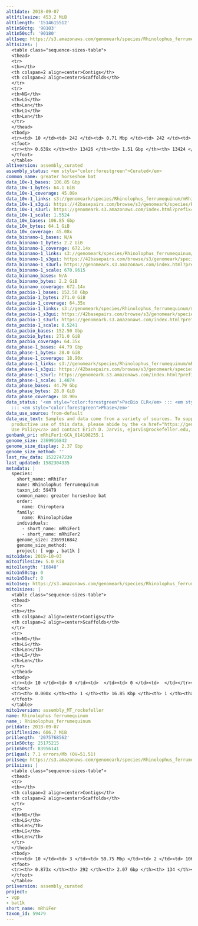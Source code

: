 ```yaml
---
alt1date: 2018-09-07
alt1filesize: 453.2 MiB
alt1length: '1514615512'
alt1n50ctg: '90103'
alt1n50scf: '90180'
alt1seq: https://s3.amazonaws.com/genomeark/species/Rhinolophus_ferrumequinum/mRhiFer1/assembly_curated/mRhiFer1.alt.cur.20180907.fasta.gz
alt1sizes: |
  <table class="sequence-sizes-table">
  <thead>
  <tr>
  <th></th>
  <th colspan=2 align=center>Contigs</th>
  <th colspan=2 align=center>Scaffolds</th>
  </tr>
  <tr>
  <th>NG</th>
  <th>LG</th>
  <th>Len</th>
  <th>LG</th>
  <th>Len</th>
  </tr>
  </thead>
  <tbody>
  <tr><td> 10 </td><td> 242 </td><td> 0.71 Mbp </td><td> 242 </td><td> 0.71 Mbp </td></tr><tr><td> 20 </td><td> 648 </td><td> 484.49 Kbp </td><td> 648 </td><td> 484.49 Kbp </td></tr><tr><td> 30 </td><td> 1250 </td><td> 326.48 Kbp </td><td> 1250 </td><td> 326.48 Kbp </td></tr><tr><td> 40 </td><td> 2162 </td><td> 204.80 Kbp </td><td> 2162 </td><td> 204.80 Kbp </td></tr><tr style="background-color:#cccccc;"><td> 50 </td><td> 3838 </td><td> 90.10 Kbp </td><td> 3838 </td><td> 90.18 Kbp </td></tr><tr><td> 60 </td><td> 9121 </td><td> 29.05 Kbp </td><td> 9119 </td><td> 29.05 Kbp </td></tr><tr><td> 70 </td><td> 0 </td><td>  </td><td> 0 </td><td>  </td></tr><tr><td> 80 </td><td> 0 </td><td>  </td><td> 0 </td><td>  </td></tr><tr><td> 90 </td><td> 0 </td><td>  </td><td> 0 </td><td>  </td></tr><tr><td> 100 </td><td> 0 </td><td>  </td><td> 0 </td><td>  </td></tr></tbody>
  <tfoot>
  <tr><th> 0.639x </th><th> 13426 </th><th> 1.51 Gbp </th><th> 13424 </th><th> 1.51 Gbp </th></tr>
  </tfoot>
  </table>
alt1version: assembly_curated
assembly_status: <em style="color:forestgreen">Curated</em>
common_name: greater horseshoe bat
data_10x-1_bases: 106.85 Gbp
data_10x-1_bytes: 64.1 GiB
data_10x-1_coverage: 45.08x
data_10x-1_links: s3://genomeark/species/Rhinolophus_ferrumequinum/mRhiFer1/genomic_data/10x/<br>
data_10x-1_s3gui: https://42basepairs.com/browse/s3/genomeark/species/Rhinolophus_ferrumequinum/mRhiFer1/genomic_data/10x/
data_10x-1_s3url: https://genomeark.s3.amazonaws.com/index.html?prefix=species/Rhinolophus_ferrumequinum/mRhiFer1/genomic_data/10x/
data_10x-1_scale: 1.5524
data_10x_bases: 106.85 Gbp
data_10x_bytes: 64.1 GiB
data_10x_coverage: 45.08x
data_bionano-1_bases: N/A
data_bionano-1_bytes: 2.2 GiB
data_bionano-1_coverage: 672.14x
data_bionano-1_links: s3://genomeark/species/Rhinolophus_ferrumequinum/mRhiFer1/genomic_data/bionano/<br>
data_bionano-1_s3gui: https://42basepairs.com/browse/s3/genomeark/species/Rhinolophus_ferrumequinum/mRhiFer1/genomic_data/bionano/
data_bionano-1_s3url: https://genomeark.s3.amazonaws.com/index.html?prefix=species/Rhinolophus_ferrumequinum/mRhiFer1/genomic_data/bionano/
data_bionano-1_scale: 670.9615
data_bionano_bases: N/A
data_bionano_bytes: 2.2 GiB
data_bionano_coverage: 672.14x
data_pacbio-1_bases: 152.50 Gbp
data_pacbio-1_bytes: 271.0 GiB
data_pacbio-1_coverage: 64.35x
data_pacbio-1_links: s3://genomeark/species/Rhinolophus_ferrumequinum/mRhiFer1/genomic_data/pacbio/<br>
data_pacbio-1_s3gui: https://42basepairs.com/browse/s3/genomeark/species/Rhinolophus_ferrumequinum/mRhiFer1/genomic_data/pacbio/
data_pacbio-1_s3url: https://genomeark.s3.amazonaws.com/index.html?prefix=species/Rhinolophus_ferrumequinum/mRhiFer1/genomic_data/pacbio/
data_pacbio-1_scale: 0.5241
data_pacbio_bases: 152.50 Gbp
data_pacbio_bytes: 271.0 GiB
data_pacbio_coverage: 64.35x
data_phase-1_bases: 44.79 Gbp
data_phase-1_bytes: 28.0 GiB
data_phase-1_coverage: 18.90x
data_phase-1_links: s3://genomeark/species/Rhinolophus_ferrumequinum/mRhiFer1/genomic_data/phase/<br>
data_phase-1_s3gui: https://42basepairs.com/browse/s3/genomeark/species/Rhinolophus_ferrumequinum/mRhiFer1/genomic_data/phase/
data_phase-1_s3url: https://genomeark.s3.amazonaws.com/index.html?prefix=species/Rhinolophus_ferrumequinum/mRhiFer1/genomic_data/phase/
data_phase-1_scale: 1.4874
data_phase_bases: 44.79 Gbp
data_phase_bytes: 28.0 GiB
data_phase_coverage: 18.90x
data_status: '<em style="color:forestgreen">PacBio CLR</em> ::: <em style="color:forestgreen">10x</em>
  ::: <em style="color:forestgreen">Phase</em>'
data_use_source: from-default
data_use_text: Samples and data come from a variety of sources. To support fair and
  productive use of this data, please abide by the <a href="https://genome10k.soe.ucsc.edu/data-use-policies/">Data
  Use Policy</a> and contact Erich D. Jarvis, ejarvis@rockefeller.edu, with any questions.
genbank_pri: mRhiFer1:GCA_014108255.1
genome_size: 2369916842
genome_size_display: 2.37 Gbp
genome_size_method: ''
last_raw_data: 1522747239
last_updated: 1582304335
metadata: |
  species:
    short_name: mRhiFer
    name: Rhinolophus ferrumequinum
    taxon_id: 59479
    common_name: greater horseshoe bat
    order:
      name: Chiroptera
    family:
      name: Rhinolophidae
    individuals:
      - short_name: mRhiFer1
      - short_name: mRhiFer2
    genome_size: 2369916842
    genome_size_method:
    project: [ vgp , bat1k ]
mito1date: 2019-10-03
mito1filesize: 5.0 KiB
mito1length: '16848'
mito1n50ctg: 0
mito1n50scf: 0
mito1seq: https://s3.amazonaws.com/genomeark/species/Rhinolophus_ferrumequinum/mRhiFer1/assembly_MT_rockefeller/mRhiFer1.MT.20191003.fasta.gz
mito1sizes: |
  <table class="sequence-sizes-table">
  <thead>
  <tr>
  <th></th>
  <th colspan=2 align=center>Contigs</th>
  <th colspan=2 align=center>Scaffolds</th>
  </tr>
  <tr>
  <th>NG</th>
  <th>LG</th>
  <th>Len</th>
  <th>LG</th>
  <th>Len</th>
  </tr>
  </thead>
  <tbody>
  <tr><td> 10 </td><td> 0 </td><td>  </td><td> 0 </td><td>  </td></tr><tr><td> 20 </td><td> 0 </td><td>  </td><td> 0 </td><td>  </td></tr><tr><td> 30 </td><td> 0 </td><td>  </td><td> 0 </td><td>  </td></tr><tr><td> 40 </td><td> 0 </td><td>  </td><td> 0 </td><td>  </td></tr><tr style="background-color:#cccccc;"><td> 50 </td><td> 0 </td><td style="background-color:#ff8888;">  </td><td> 0 </td><td style="background-color:#ff8888;">  </td></tr><tr><td> 60 </td><td> 0 </td><td>  </td><td> 0 </td><td>  </td></tr><tr><td> 70 </td><td> 0 </td><td>  </td><td> 0 </td><td>  </td></tr><tr><td> 80 </td><td> 0 </td><td>  </td><td> 0 </td><td>  </td></tr><tr><td> 90 </td><td> 0 </td><td>  </td><td> 0 </td><td>  </td></tr><tr><td> 100 </td><td> 0 </td><td>  </td><td> 0 </td><td>  </td></tr></tbody>
  <tfoot>
  <tr><th> 0.000x </th><th> 1 </th><th> 16.85 Kbp </th><th> 1 </th><th> 16.85 Kbp </th></tr>
  </tfoot>
  </table>
mito1version: assembly_MT_rockefeller
name: Rhinolophus ferrumequinum
name_: Rhinolophus_ferrumequinum
pri1date: 2018-09-07
pri1filesize: 606.7 MiB
pri1length: '2075768562'
pri1n50ctg: 25175215
pri1n50scf: 83956141
pri1qual: 7.1 errors/Mb (QV=51.51)
pri1seq: https://s3.amazonaws.com/genomeark/species/Rhinolophus_ferrumequinum/mRhiFer1/assembly_curated/mRhiFer1.pri.cur.20180907.fasta.gz
pri1sizes: |
  <table class="sequence-sizes-table">
  <thead>
  <tr>
  <th></th>
  <th colspan=2 align=center>Contigs</th>
  <th colspan=2 align=center>Scaffolds</th>
  </tr>
  <tr>
  <th>NG</th>
  <th>LG</th>
  <th>Len</th>
  <th>LG</th>
  <th>Len</th>
  </tr>
  </thead>
  <tbody>
  <tr><td> 10 </td><td> 3 </td><td> 59.75 Mbp </td><td> 2 </td><td> 106.21 Mbp </td></tr><tr><td> 20 </td><td> 7 </td><td> 51.12 Mbp </td><td> 4 </td><td> 101.15 Mbp </td></tr><tr><td> 30 </td><td> 12 </td><td> 40.32 Mbp </td><td> 6 </td><td> 97.57 Mbp </td></tr><tr><td> 40 </td><td> 19 </td><td> 32.48 Mbp </td><td> 9 </td><td> 89.12 Mbp </td></tr><tr style="background-color:#cccccc;"><td> 50 </td><td> 27 </td><td style="background-color:#88ff88;"> 25.18 Mbp </td><td> 11 </td><td style="background-color:#88ff88;"> 83.96 Mbp </td></tr><tr><td> 60 </td><td> 39 </td><td> 16.72 Mbp </td><td> 15 </td><td> 66.94 Mbp </td></tr><tr><td> 70 </td><td> 56 </td><td> 10.68 Mbp </td><td> 19 </td><td> 55.57 Mbp </td></tr><tr><td> 80 </td><td> 85 </td><td> 5.27 Mbp </td><td> 23 </td><td> 44.82 Mbp </td></tr><tr><td> 90 </td><td> 0 </td><td>  </td><td> 0 </td><td>  </td></tr><tr><td> 100 </td><td> 0 </td><td>  </td><td> 0 </td><td>  </td></tr></tbody>
  <tfoot>
  <tr><th> 0.873x </th><th> 292 </th><th> 2.07 Gbp </th><th> 134 </th><th> 2.08 Gbp </th></tr>
  </tfoot>
  </table>
pri1version: assembly_curated
project:
- vgp
- bat1k
short_name: mRhiFer
taxon_id: 59479
---
```

